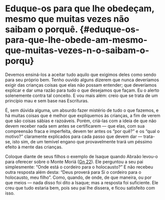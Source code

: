 # Eduque-os para que lhe obedeçam, mesmo que muitas vezes não saibam o porquê. {#eduque-os-para-que-lhe-obede-am-mesmo-que-muitas-vezes-n-o-saibam-o-porqu}

Devemos ensiná-los a aceitar tudo aquilo que exigimos deles como sendo para seu próprio bem. Tenho ouvido alguns dizerem que nunca deveríamos exigir das crianças coisas que elas não possam entender; que deveríamos explicar e dar uma razão para tudo o que desejamos que façam. Eu o alerto solenemente contra tal conceito. E vou mais além: creio que se trata de um princípio mau e sem base nas Escrituras.

É, sem dúvida alguma, um absurdo fazer mistério de tudo o que fazemos, e há muitas coisas que é melhor que expliquemos às crianças, a fim de verem que são coisas sábias e razoáveis. Porém, criá-las com a ideia de que não devem receber nada sem antes se certificarem — que elas, com sua compreensão fraca e imperfeita, devem ter antes os “por quê?” e os “qual o motivo?” claramente explicados para cada passo que devem dar — trata-se, isto sim, de um temível engano que provavelmente trará um péssimo efeito à mente das crianças.

Coloque diante de seus filhos o exemplo de Isaque quando Abraão levou-o para oferecer sobre o Monte Moriá ([Gn 22](http://bibliaonline.com.br/acf/gn/22)). Ele perguntou a seu pai simplesmente: “Onde está o cordeiro para o holocausto?” E não recebeu outra resposta além desta: “Deus proverá para Si o cordeiro para o holocausto, meu filho”. Como, quando, de onde, de que maneira, ou por que meios — nada disso foi dito a Isaque; mas a resposta foi suficiente. Ele creu que tudo estaria bem, pois seu pai lhe dissera, e ficou satisfeito com isso.